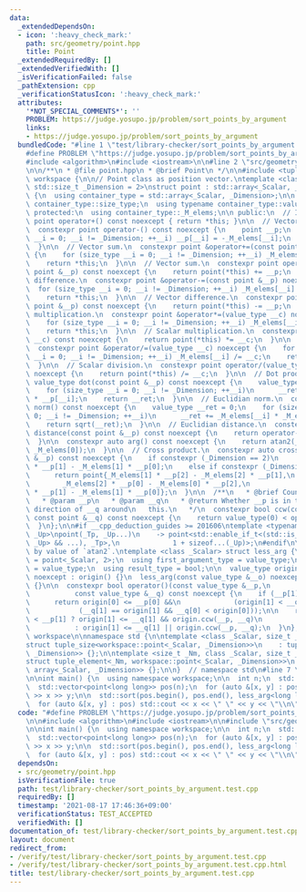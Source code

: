 ```yaml
---
data:
  _extendedDependsOn:
  - icon: ':heavy_check_mark:'
    path: src/geometry/point.hpp
    title: Point
  _extendedRequiredBy: []
  _extendedVerifiedWith: []
  _isVerificationFailed: false
  _pathExtension: cpp
  _verificationStatusIcon: ':heavy_check_mark:'
  attributes:
    '*NOT_SPECIAL_COMMENTS*': ''
    PROBLEM: https://judge.yosupo.jp/problem/sort_points_by_argument
    links:
    - https://judge.yosupo.jp/problem/sort_points_by_argument
  bundledCode: "#line 1 \"test/library-checker/sort_points_by_argument.test.cpp\"\n\
    #define PROBLEM \"https://judge.yosupo.jp/problem/sort_points_by_argument\"\n\n\
    #include <algorithm>\n#include <iostream>\n\n#line 2 \"src/geometry/point.hpp\"\
    \n\n/**\n * @file point.hpp\n * @brief Point\n */\n\n#include <tuple>\n\nnamespace\
    \ workspace {\n\n// Point class as position vector.\ntemplate <class _Scalar,\
    \ std::size_t _Dimension = 2>\nstruct point : std::array<_Scalar, _Dimension>\
    \ {\n  using container_type = std::array<_Scalar, _Dimension>;\n\n  using typename\
    \ container_type::size_type;\n  using typename container_type::value_type;\n\n\
    \ protected:\n  using container_type::_M_elems;\n\n public:\n  // Itself.\n  constexpr\
    \ point operator+() const noexcept { return *this; }\n\n  // Vector negation.\n\
    \  constexpr point operator-() const noexcept {\n    point __p;\n    for (size_type\
    \ __i = 0; __i != _Dimension; ++__i) __p[__i] = -_M_elems[__i];\n    return __p;\n\
    \  }\n\n  // Vector sum.\n  constexpr point &operator+=(const point &__p) noexcept\
    \ {\n    for (size_type __i = 0; __i != _Dimension; ++__i) _M_elems[__i] += __p[__i];\n\
    \    return *this;\n  }\n\n  // Vector sum.\n  constexpr point operator+(const\
    \ point &__p) const noexcept {\n    return point(*this) += __p;\n  }\n\n  // Vector\
    \ difference.\n  constexpr point &operator-=(const point &__p) noexcept {\n  \
    \  for (size_type __i = 0; __i != _Dimension; ++__i) _M_elems[__i] -= __p[__i];\n\
    \    return *this;\n  }\n\n  // Vector difference.\n  constexpr point operator-(const\
    \ point &__p) const noexcept {\n    return point(*this) -= __p;\n  }\n\n  // Scalar\
    \ multiplication.\n  constexpr point &operator*=(value_type __c) noexcept {\n\
    \    for (size_type __i = 0; __i != _Dimension; ++__i) _M_elems[__i] *= __c;\n\
    \    return *this;\n  }\n\n  // Scalar multiplication.\n  constexpr point operator*(value_type\
    \ __c) const noexcept {\n    return point(*this) *= __c;\n  }\n\n  // Scalar division.\n\
    \  constexpr point &operator/=(value_type __c) noexcept {\n    for (size_type\
    \ __i = 0; __i != _Dimension; ++__i) _M_elems[__i] /= __c;\n    return *this;\n\
    \  }\n\n  // Scalar division.\n  constexpr point operator/(value_type __c) const\
    \ noexcept {\n    return point(*this) /= __c;\n  }\n\n  // Dot product.\n  constexpr\
    \ value_type dot(const point &__p) const noexcept {\n    value_type __ret = 0;\n\
    \    for (size_type __i = 0; __i != _Dimension; ++__i)\n      __ret += _M_elems[__i]\
    \ * __p[__i];\n    return __ret;\n  }\n\n  // Euclidian norm.\n  constexpr value_type\
    \ norm() const noexcept {\n    value_type __ret = 0;\n    for (size_type __i =\
    \ 0; __i != _Dimension; ++__i)\n      __ret += _M_elems[__i] * _M_elems[__i];\n\
    \    return sqrt(__ret);\n  }\n\n  // Euclidian distance.\n  constexpr value_type\
    \ distance(const point &__p) const noexcept {\n    return operator-(__p).norm();\n\
    \  }\n\n  constexpr auto arg() const noexcept {\n    return atan2(_M_elems[1],\
    \ _M_elems[0]);\n  }\n\n  // Cross product.\n  constexpr auto cross(const point\
    \ &__p) const noexcept {\n    if constexpr (_Dimension == 2)\n      return _M_elems[0]\
    \ * __p[1] - _M_elems[1] * __p[0];\n    else if constexpr (_Dimension == 3)\n\
    \      return point{_M_elems[1] * __p[2] - _M_elems[2] * __p[1],\n           \
    \        _M_elems[2] * __p[0] - _M_elems[0] * __p[2],\n                   _M_elems[0]\
    \ * __p[1] - _M_elems[1] * __p[0]};\n  }\n\n  /**\n   * @brief Counter-clockwise.\n\
    \   * @param __p\n   * @param __q\n   * @return Whether __p is in the counter-clockwise\
    \ direction of __q around\n   this.\n   */\n  constexpr bool ccw(const point &__p,\
    \ const point &__q) const noexcept {\n    return value_type(0) < operator-(__p).cross(operator-(__q));\n\
    \  }\n};\n\n#if __cpp_deduction_guides >= 201606\ntemplate <typename _Tp, typename...\
    \ _Up>\npoint(_Tp, _Up...)\n    -> point<std::enable_if_t<(std::is_same_v<_Tp,\
    \ _Up> && ...), _Tp>,\n             1 + sizeof...(_Up)>;\n#endif\n\n// Compare\
    \ by value of `atan2`.\ntemplate <class _Scalar> struct less_arg {\n  using value_type\
    \ = point<_Scalar, 2>;\n  using first_argument_type = value_type;\n  using second_argument_type\
    \ = value_type;\n  using result_type = bool;\n\n  value_type origin;\n\n  less_arg()\
    \ noexcept : origin() {}\n  less_arg(const value_type &__o) noexcept : origin(__o)\
    \ {}\n\n  constexpr bool operator()(const value_type &__p,\n                 \
    \           const value_type &__q) const noexcept {\n    if (__p[1] == origin[1])\n\
    \      return origin[0] <= __p[0] &&\n             (origin[1] < __q[1] ||\n  \
    \            (__q[1] == origin[1] && __q[0] < origin[0]));\n\n    return origin[1]\
    \ < __p[1] ? origin[1] <= __q[1] && origin.ccw(__p, __q)\n                   \
    \           : origin[1] <= __q[1] || origin.ccw(__p, __q);\n  }\n};\n\n}  // namespace\
    \ workspace\n\nnamespace std {\n\ntemplate <class _Scalar, size_t _Dimension>\n\
    struct tuple_size<workspace::point<_Scalar, _Dimension>>\n    : tuple_size<array<_Scalar,\
    \ _Dimension>> {};\n\ntemplate <size_t _Nm, class _Scalar, size_t _Dimension>\n\
    struct tuple_element<_Nm, workspace::point<_Scalar, _Dimension>>\n    : tuple_element<_Nm,\
    \ array<_Scalar, _Dimension>> {};\n\n}  // namespace std\n#line 7 \"test/library-checker/sort_points_by_argument.test.cpp\"\
    \n\nint main() {\n  using namespace workspace;\n\n  int n;\n  std::cin >> n;\n\
    \  std::vector<point<long long>> pos(n);\n  for (auto &[x, y] : pos) std::cin\
    \ >> x >> y;\n\n  std::sort(pos.begin(), pos.end(), less_arg<long long>());\n\
    \  for (auto &[x, y] : pos) std::cout << x << \" \" << y << \"\\n\";\n}\n"
  code: "#define PROBLEM \"https://judge.yosupo.jp/problem/sort_points_by_argument\"\
    \n\n#include <algorithm>\n#include <iostream>\n\n#include \"src/geometry/point.hpp\"\
    \n\nint main() {\n  using namespace workspace;\n\n  int n;\n  std::cin >> n;\n\
    \  std::vector<point<long long>> pos(n);\n  for (auto &[x, y] : pos) std::cin\
    \ >> x >> y;\n\n  std::sort(pos.begin(), pos.end(), less_arg<long long>());\n\
    \  for (auto &[x, y] : pos) std::cout << x << \" \" << y << \"\\n\";\n}\n"
  dependsOn:
  - src/geometry/point.hpp
  isVerificationFile: true
  path: test/library-checker/sort_points_by_argument.test.cpp
  requiredBy: []
  timestamp: '2021-08-17 17:46:36+09:00'
  verificationStatus: TEST_ACCEPTED
  verifiedWith: []
documentation_of: test/library-checker/sort_points_by_argument.test.cpp
layout: document
redirect_from:
- /verify/test/library-checker/sort_points_by_argument.test.cpp
- /verify/test/library-checker/sort_points_by_argument.test.cpp.html
title: test/library-checker/sort_points_by_argument.test.cpp
---
```

